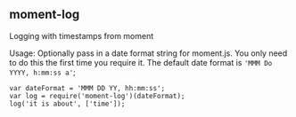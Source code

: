 ## moment-log
Logging with timestamps from moment

Usage: Optionally pass in a date format string for moment.js.  You only need to do this the first time you require it.  The default date format is `'MMM Do YYYY, h:mm:ss a'`;
```
var dateFormat = 'MMM DD YY, hh:mm:ss';
var log = require('moment-log')(dateFormat);
log('it is about', ['time']);
```
